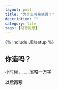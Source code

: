 ```yaml
---
layout: post
title: "为什么叫弗晓得？"
description: ""
category: life
tags: [胡思乱想]
---
```

{% include JB/setup %}

你造吗？
--------
小时候，……省略一万字

**以后再写**
